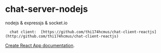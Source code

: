 # chat-server-nodejs
nodejs &amp; expressjs &amp; socket.io

      chat client:  [https://github.com/thi174hcmus/chat-client-reactjs](http://github.com/thi174hcmus/chat-client-reactjs)         
 [Create React App documentation](https://facebook.github.io/create-react-app/docs/getting-started).


